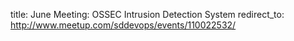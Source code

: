 title: June Meeting: OSSEC Intrusion Detection System
redirect_to: http://www.meetup.com/sddevops/events/110022532/